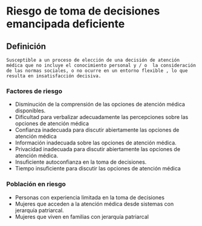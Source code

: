 # Riesgo de toma de decisiones emancipada deficiente
## Definición
	Susceptible a un proceso de elección de una decisión de atención médica que no incluye el conocimiento personal y / o  la consideración de las normas sociales, o no ocurre en un entorno flexible , lo que resulta en insatisfacción decisiva.

### Factores de riesgo
- Disminución de la comprensión de
las opciones de atención médica
disponibles.
- Dificultad para verbalizar
adecuadamente las
percepciones sobre las
opciones de atención médica
- Confianza inadecuada para
discutir abiertamente las
opciones de atención médica
- Información inadecuada sobre las
opciones de atención médica.
- Privacidad inadecuada para
discutir abiertamente las
opciones de atención médica.
- Insuficiente autoconfianza en la
toma de decisiones.
- Tiempo insuficiente para discutir
las opciones de atención
médica

### Población en riesgo
- Personas con experiencia 
limitada en la toma de 
decisiones   
- Mujeres que acceden a la atención 
médica desde sistemas con 
jerarquía patriarcal.   
- Mujeres que viven en familias 
con jerarquía patriarcal

